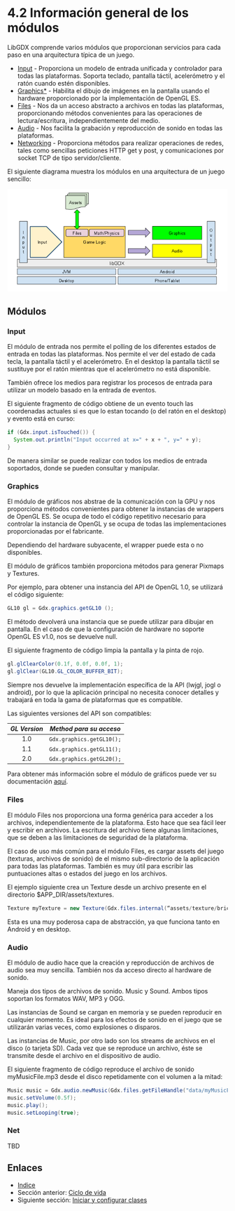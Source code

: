 # 4.2 Información general de los módulos

LibGDX comprende varios módulos que proporcionan servicios para cada paso en una arquitectura típica de un juego.


- [Input](09.0.md) - Proporciona un modelo de entrada unificada y controlador para todas las plataformas. Soporta teclado, pantalla táctil, acelerómetro y el ratón cuando estén disponibles. 
- [Graphics*](12.0.md) - Habilita el dibujo de imágenes en la pantalla usando el hardware proporcionado por la implementación de OpenGL ES. 
- [Files](06.0.md) - Nos da un acceso abstracto a archivos en todas las plataformas, proporcionando métodos convenientes para las operaciones de lectura/escritura, independientemente del medio. 
- [Audio](11.0.md) -  Nos facilita la grabación y reproducción de sonido en todas las plataformas.
- [Networking](07.0.md) - Proporciona métodos para realizar operaciones de redes, tales como sencillas peticiones HTTP get y post, y comunicaciones por socket TCP de tipo servidor/cliente.

El siguiente diagrama muestra los módulos en una arquitectura de un juego sencillo:

![modules overview](./images/aplicacionframework/modules-overview.png)

## Módulos

### Input 

El módulo de entrada nos permite el polling de los diferentes estados de entrada en todas las plataformas. Nos permite el ver del estado de cada tecla, la pantalla táctil y el acelerómetro. En el desktop la pantalla táctil se sustituye por el ratón mientras que el acelerómetro no está disponible.

También ofrece los medios para registrar los procesos de entrada para utilizar un modelo basado en la entrada de eventos.

El siguiente fragmento de código obtiene de un evento touch las coordenadas actuales si es que lo estan tocando (o del ratón en el desktop) y evento está en curso:

```java
if (Gdx.input.isTouched()) {
  System.out.println("Input occurred at x=" + x + ", y=" + y); 
}
```
De manera similar se puede realizar con todos los medios de entrada soportados, donde se pueden consultar y manipular. 

### Graphics

El módulo de gráficos nos abstrae de la comunicación con la GPU y nos proporciona métodos convenientes para obtener la instancias de wrappers de OpenGL ES. Se ocupa de todo el código repetitivo necesario para controlar la instancia de OpenGL y se ocupa de todas las implementaciones proporcionadas por el fabricante.

Dependiendo del hardware subyacente, el wrapper puede esta o no disponibles.

El módulo de gráficos también proporciona métodos para generar Pixmaps y Textures.

Por ejemplo, para obtener una instancia del API de OpenGL 1.0, se utilizará el código siguiente:

```java
GL10 gl = Gdx.graphics.getGL10 ();
```

El método devolverá una instancia que se puede utilizar para dibujar en pantalla. En el caso de que la configuración de hardware no soporte OpenGL ES v1.0, nos se devuelve null.

El siguiente fragmento de código limpia la pantalla y la pinta de rojo.

```java
gl.glClearColor(0.1f, 0.0f, 0.0f, 1);
gl.glClear(GL10.GL_COLOR_BUFFER_BIT);
```

Siempre nos devuelve la implementación específica de la API (lwjgl, jogl o android), por lo que la aplicación principal no necesita conocer detalles y trabajará en toda la gama de plataformas que es compatible.

Las siguientes versiones del API son compatibles:

|*GL Version* | *Method para su acceso* |
|:---------:|:-----------------:|
|1.0 | `Gdx.graphics.getGL10();`|
|1.1 |`Gdx.graphics.getGL11();`|
|2.0 |`Gdx.graphics.getGL20();`|

Para obtener más información sobre el módulo de gráficos puede ver su documentación [aquí](12.0.md).

### Files

El módulo Files nos proporciona una forma genérica para acceder a los archivos, independientemente de la plataforma. Esto hace que sea fácil leer y escribir en archivos. La escritura del archivo tiene algunas limitaciones, que se deben a las limitaciones de seguridad de la plataforma.

El caso de uso más común para el módulo Files, es cargar assets del juego (texturas, archivos de sonido) de el mismo sub-directorio de la aplicación para todas las plataformas. También es muy útil para escribir las puntuaciones altas o estados del juego en los archivos.

El ejemplo siguiente crea un Texture desde un archivo presente en el directorio $APP_DIR/assets/textures.

```java
Texture myTexture = new Texture(Gdx.files.internal(“assets/texture/brick.png”));
```
Esta es una muy poderosa capa de abstracción, ya que funciona tanto en Android y en desktop.

### Audio

El módulo de audio hace que la creación y reproducción de archivos de audio sea muy sencilla. También nos da acceso directo al hardware de sonido.

Maneja dos tipos de archivos de sonido. Music y Sound. Ambos tipos soportan los formatos WAV, MP3 y OGG.

Las instancias de Sound se cargan en memoria y se pueden reproducir en cualquier momento. Es ideal para los efectos de sonido en el juego que se utilizarán varias veces, como explosiones o disparos.

Las instancias de Music, por otro lado son los streams de archivos en el disco (o tarjeta SD). Cada vez que se reproduce un archivo, éste se transmite desde el archivo en el dispositivo de audio.

El siguiente fragmento de código reproduce el archivo de sonido myMusicFile.mp3 desde el disco repetidamente con el volumen a la mitad:

```java
Music music = Gdx.audio.newMusic(Gdx.files.getFileHandle("data/myMusicFile.mp3", FileType.Internal));
music.setVolume(0.5f);
music.play();
music.setLooping(true);
```

### Net

TBD

## Enlaces

- [Indice](preface.md)
- Sección anterior: [Ciclo de vida](04.1.md)
- Siguiente sección: [Iniciar y configurar clases](04.3.md)
